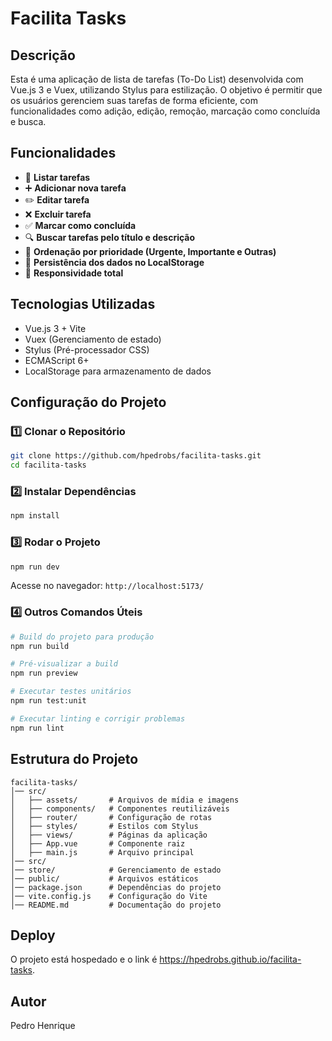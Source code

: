 # Facilita Tasks

## Descrição
Esta é uma aplicação de lista de tarefas (To-Do List) desenvolvida com Vue.js 3 e Vuex, utilizando Stylus para estilização. O objetivo é permitir que os usuários gerenciem suas tarefas de forma eficiente, com funcionalidades como adição, edição, remoção, marcação como concluída e busca.

## Funcionalidades
- 📌 **Listar tarefas**
- ➕ **Adicionar nova tarefa**
- ✏️ **Editar tarefa**
- ❌ **Excluir tarefa**
- ✅ **Marcar como concluída**
- 🔍 **Buscar tarefas pelo título e descrição**
- 📌 **Ordenação por prioridade (Urgente, Importante e Outras)**
- 💾 **Persistência dos dados no LocalStorage**
- 📱 **Responsividade total**

## Tecnologias Utilizadas
- Vue.js 3 + Vite
- Vuex (Gerenciamento de estado)
- Stylus (Pré-processador CSS)
- ECMAScript 6+
- LocalStorage para armazenamento de dados

## Configuração do Projeto
### 1️⃣ Clonar o Repositório
```sh
git clone https://github.com/hpedrobs/facilita-tasks.git
cd facilita-tasks
```

### 2️⃣ Instalar Dependências
```sh
npm install
```

### 3️⃣ Rodar o Projeto
```sh
npm run dev
```
Acesse no navegador: `http://localhost:5173/`

### 4️⃣ Outros Comandos Úteis

```sh
# Build do projeto para produção
npm run build

# Pré-visualizar a build
npm run preview

# Executar testes unitários
npm run test:unit

# Executar linting e corrigir problemas
npm run lint
```

## Estrutura do Projeto
```
facilita-tasks/
│── src/
│   ├── assets/       # Arquivos de mídia e imagens
│   ├── components/   # Componentes reutilizáveis
│   ├── router/       # Configuração de rotas
│   ├── styles/       # Estilos com Stylus
│   ├── views/        # Páginas da aplicação
│   ├── App.vue       # Componente raiz
│   ├── main.js       # Arquivo principal
│── src/
│── store/            # Gerenciamento de estado 
│── public/           # Arquivos estáticos
│── package.json      # Dependências do projeto
│── vite.config.js    # Configuração do Vite
│── README.md         # Documentação do projeto
```

## Deploy
O projeto está hospedado e o link é https://hpedrobs.github.io/facilita-tasks.

## Autor
Pedro Henrique
